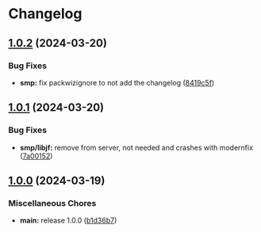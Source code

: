 # Changelog

## [1.0.2](https://github.com/raizyr/asylum-mc-modpack/compare/v1.0.1...v1.0.2) (2024-03-20)


### Bug Fixes

* **smp:** fix packwizignore to not add the changelog ([8419c5f](https://github.com/raizyr/asylum-mc-modpack/commit/8419c5f81cb1809b6bb6a123f3d3464c8b80fb88))

## [1.0.1](https://github.com/raizyr/asylum-mc-modpack/compare/v1.0.0...v1.0.1) (2024-03-20)


### Bug Fixes

* **smp/libjf:** remove from server, not needed and crashes with modernfix ([7a00152](https://github.com/raizyr/asylum-mc-modpack/commit/7a00152f5d433a85601ad082bf46c802fd5f21d9))

## [1.0.0](https://github.com/raizyr/asylum-mc-modpack/compare/v1.0.0...v1.0.0) (2024-03-19)


### Miscellaneous Chores

* **main:** release 1.0.0 ([b1d36b7](https://github.com/raizyr/asylum-mc-modpack/commit/b1d36b7ed2848b757644460a87819794123e6bb3))
